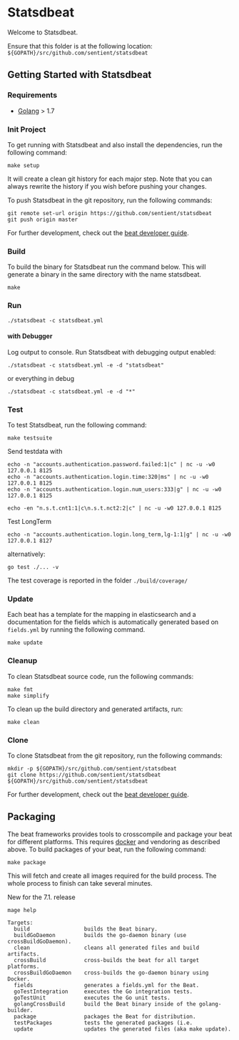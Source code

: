 # Statsdbeat

Welcome to Statsdbeat.

Ensure that this folder is at the following location:
`${GOPATH}/src/github.com/sentient/statsdbeat`

## Getting Started with Statsdbeat

### Requirements

* [Golang](https://golang.org/dl/) > 1.7

### Init Project
To get running with Statsdbeat and also install the
dependencies, run the following command:

```
make setup
```

It will create a clean git history for each major step. Note that you can always rewrite the history if you wish before pushing your changes.

To push Statsdbeat in the git repository, run the following commands:

```
git remote set-url origin https://github.com/sentient/statsdbeat
git push origin master
```

For further development, check out the [beat developer guide](https://www.elastic.co/guide/en/beats/libbeat/current/new-beat.html).

### Build

To build the binary for Statsdbeat run the command below. This will generate a binary
in the same directory with the name statsdbeat.

```
make
```


### Run 

```
./statsdbeat -c statsdbeat.yml
```

#### with Debugger

Log output to console. Run Statsdbeat with debugging output enabled:

```
./statsdbeat -c statsdbeat.yml -e -d "statsdbeat"

```
or everything in debug
```
./statsdbeat -c statsdbeat.yml -e -d "*"
```

### Test

To test Statsdbeat, run the following command:

```
make testsuite
```

Send testdata with 
```
echo -n "accounts.authentication.password.failed:1|c" | nc -u -w0 127.0.0.1 8125
echo -n "accounts.authentication.login.time:320|ms" | nc -u -w0 127.0.0.1 8125
echo -n "accounts.authentication.login.num_users:333|g" | nc -u -w0 127.0.0.1 8125

echo -en "n.s.t.cnt1:1|c\n.s.t.nct2:2|c" | nc -u -w0 127.0.0.1 8125
```

Test LongTerm
```
echo -n "accounts.authentication.login.long_term,lg-1:1|g" | nc -u -w0 127.0.0.1 8127
```


alternatively:
```
go test ./... -v
```

The test coverage is reported in the folder `./build/coverage/`

### Update

Each beat has a template for the mapping in elasticsearch and a documentation for the fields
which is automatically generated based on `fields.yml` by running the following command.

```
make update
```


### Cleanup

To clean  Statsdbeat source code, run the following commands:

```
make fmt
make simplify
```

To clean up the build directory and generated artifacts, run:

```
make clean
```


### Clone

To clone Statsdbeat from the git repository, run the following commands:

```
mkdir -p ${GOPATH}/src/github.com/sentient/statsdbeat
git clone https://github.com/sentient/statsdbeat ${GOPATH}/src/github.com/sentient/statsdbeat
```


For further development, check out the [beat developer guide](https://www.elastic.co/guide/en/beats/libbeat/current/new-beat.html).


## Packaging

The beat frameworks provides tools to crosscompile and package your beat for different platforms. This requires [docker](https://www.docker.com/) and vendoring as described above. To build packages of your beat, run the following command:

```
make package
```

This will fetch and create all images required for the build process. The whole process to finish can take several minutes.



New for the 7.1. release

```
mage help
```

```
Targets:
  build                 builds the Beat binary.
  buildGoDaemon         builds the go-daemon binary (use crossBuildGoDaemon).
  clean                 cleans all generated files and build artifacts.
  crossBuild            cross-builds the beat for all target platforms.
  crossBuildGoDaemon    cross-builds the go-daemon binary using Docker.
  fields                generates a fields.yml for the Beat.
  goTestIntegration     executes the Go integration tests.
  goTestUnit            executes the Go unit tests.
  golangCrossBuild      build the Beat binary inside of the golang-builder.
  package               packages the Beat for distribution.
  testPackages          tests the generated packages (i.e.
  update                updates the generated files (aka make update).
```